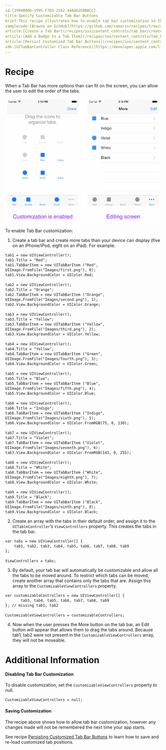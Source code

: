 ```yaml
---
id:{1994B006-1995-F7D3-2162-44A462E8BACC}  
title:Specify Customizable Tab Bar Buttons  
brief:This recipe illustrates how to enable tab bar customization so that users can change the order of tabs.  
samplecode:[Browse on GitHub](https://github.com/xamarin/recipes/tree/master/ios/content_controls/tab_bar/specify_customizable_tab_bar_buttons)  
article:[Create a Tab Bar](/recipes/ios/content_controls/tab_bar/create_a_tab_bar)  
article:[Add a Badge to a Tab Item](/recipes/ios/content_controls/tab_bar/add_a_badge_to_a_tab_item)  
article:[Persist Customized Tab Bar Buttons](/recipes/ios/content_controls/tab_bar/persist_customized_tab_bar_buttons)  
sdk:[UITabBarController Class Reference](https://developer.apple.com/library/ios/#documentation/UIKit/Reference/UITabBarController_Class/Reference/Reference.html)  
---
```


<a name="Recipe" class="injected"></a>


# Recipe

When a Tab Bar has more options than can fit on the screen, you can allow the
user to edit the order of the tabs.

 [ ![](Images/Picture_1.png)](Images/Picture_1.png)

To enable Tab Bar customization:

<ol start="1">
	<li>Create a tab bar and create more tabs than your device can display (five on an iPhone/iPod, eight on an iPad). For example: </li>
</ol>

```
tab1 = new UIViewController();
tab1.Title = "Red";
tab1.TabBarItem = new UITabBarItem ("Red", UIImage.FromFile("Images/first.png"), 0);
tab1.View.BackgroundColor = UIColor.Red;

tab2 = new UIViewController();
tab2.Title = "Orange";
tab2.TabBarItem = new UITabBarItem ("Orange", UIImage.FromFile("Images/second.png"), 1);
tab2.View.BackgroundColor = UIColor.Orange;

tab3 = new UIViewController();
tab3.Title = "Yellow";
tab3.TabBarItem = new UITabBarItem ("Yellow", UIImage.FromFile("Images/third.png"), 2);
tab3.View.BackgroundColor = UIColor.Yellow;

tab4 = new UIViewController();
tab4.Title = "Yellow";
tab4.TabBarItem = new UITabBarItem ("Green", UIImage.FromFile("Images/fourth.png"), 3);
tab4.View.BackgroundColor = UIColor.Green;

tab5 = new UIViewController();
tab5.Title = "Blue";
tab5.TabBarItem = new UITabBarItem ("Blue", UIImage.FromFile("Images/fifth.png"), 4);
tab5.View.BackgroundColor = UIColor.Blue;

tab6 = new UIViewController();
tab6.Title = "Indigo";
tab6.TabBarItem = new UITabBarItem ("Indigo", UIImage.FromFile("Images/sixth.png"), 5);
tab6.View.BackgroundColor = UIColor.FromRGB(75, 0, 130);

tab7 = new UIViewController();
tab7.Title = "Violet";
tab7.TabBarItem = new UITabBarItem ("Violet", UIImage.FromFile("Images/seventh.png"), 6);
tab7.View.BackgroundColor = UIColor.FromRGB(143, 0, 255);

tab8 = new UIViewController();
tab8.Title = "White";
tab8.TabBarItem = new UITabBarItem ("White", UIImage.FromFile("Images/eighth.png"), 7);
tab8.View.BackgroundColor = UIColor.White;

tab9 = new UIViewController();
tab9.Title = "Black";
tab9.TabBarItem = new UITabBarItem ("Black", UIImage.FromFile("Images/ninth.png"), 8);
tab9.View.BackgroundColor = UIColor.Black;
```

<ol start="2">
	<li>Create an array with the tabs in their default order, and assign it to the <code>UITableController</code>’s <code>ViewControllers</code> property. This creates the tabs in the tab bar.</li>
</ol>


```
var tabs = new UIViewController[] {
	tab1, tab2, tab3, tab4, tab5, tab6, tab7, tab8, tab9
};

ViewControllers = tabs;
```

<ol start="3">
	<li>By default, your tab bar will automatically be customizable and allow all the tabs to be moved around. To restrict which tabs can be moved, create another array that contains only the tabs that are. Assign this array to the <code>CustomizableViewControllers</code> property.</li>
</ol>

```
var customizableControllers = new UIViewController[] {
	   tab3, tab4, tab5, tab6, tab7, tab8, tab9
}; // missing tab1, tab2

CustomizableViewControllers = customizableControllers;
```

<ol start="4">
	<li>Now when the user presses the More button on the tab bar, an Edit button will appear that allows them to drag the tabs around. Because tab1, tab2 were not present in the <code>CustomizableViewControllers</code> array, they will not be moveable.</li>
</ol>


 <a name="Additional_Information" class="injected"></a>


# Additional Information

 <a name="Disabling_Tab_Bar_Customization" class="injected"></a>


#### Disabling Tab Bar Customization

To disable customization, set the <code>CustomizableViewControllers</code> property to
null.

```
CustomizableViewControllers = null;
```

 <a name="Saving_Customization" class="injected"></a>


#### Saving Customization

The recipe above shows how to allow tab bar customization, however any
changes made will not be remembered the next time your app starts.

See recipe [Persisting Customized Tab Bar Buttons](/recipes/ios/content_controls/tab_bar/persist_customized_tab_bar_buttons) to learn how to save and re-load customized tab
positions.